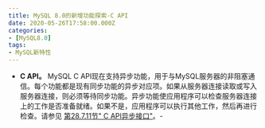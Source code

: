 ```yaml
---
title: MySQL 8.0的新增功能探索-C API
date: 2020-05-26T17:58:00.000Z
categories:
- [MySQL8.0]
tags:
- MySQL新特性
---
```


- **C API。** MySQL C API现在支持异步功能，用于与MySQL服务器的非阻塞通信。每个功能都是现有同步功能的异步对应项。如果从服务器连接读取或写入服务器连接，则必须等待同步功能。异步功能使应用程序可以检查服务器连接上的工作是否准备就绪。如果不是，应用程序可以执行其他工作，然后再进行检查。请参见 [第28.7.11节" C API异步接口"](https://dev.mysql.com/doc/refman/8.0/en/c-api-asynchronous-interface.html)。-
